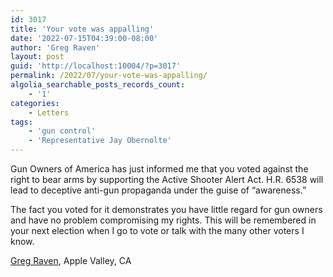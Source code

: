 ```yaml
---
id: 3017
title: 'Your vote was appalling'
date: '2022-07-15T04:39:00-08:00'
author: 'Greg Raven'
layout: post
guid: 'http://localhost:10004/?p=3017'
permalink: /2022/07/your-vote-was-appalling/
algolia_searchable_posts_records_count:
    - '1'
categories:
    - Letters
tags:
    - 'gun control'
    - 'Representative Jay Obernolte'
---
```


Gun Owners of America has just informed me that you voted against the right to bear arms by supporting the Active Shooter Alert Act. H.R. 6538 will lead to deceptive anti-gun propaganda under the guise of “awareness.”

The fact you voted for it demonstrates you have little regard for gun owners and have no problem compromising my rights. This will be remembered in your next election when I go to vote or talk with the many other voters I know.

[Greg Raven](https://www.gregraven.org/), Apple Valley, CA